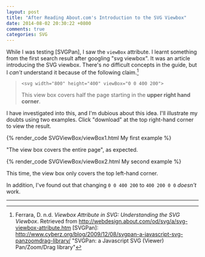 ```yaml
---
layout: post
title: "After Reading About.com's Introduction to the SVG Viewbox"
date: 2014-08-02 20:30:22 +0800
comments: true
categories: SVG
---
```


While I was testing [SVGPan], I saw the `viewBox` attribute.  I learnt
something from the first search result after googling "svg viewbox".
It was an article introducing the SVG viewbox.  There's *no* difficult
concepts in the guide, but I *can't* understand it because of the
following claim.[^1]

>     <svg width="800" height="400" viewBox="0 0 400 200">
>
> This view box covers half the page starting in the **upper right
> hand corner**. 

I have investigated into this, and I'm dubious about this idea.  I'll
illustrate my doubts using two examples.  Click "download" at the top
right-hand corner to view the result.

{% render_code SVGViewBox/viewBox1.html My first example %}

"The view box covers the entire page", as expected.

{% render_code SVGViewBox/viewBox2.html My second example %}

This time, the view box only covers the top left-hand corner.

In addition, I've found out that changing `0 0 400 200` to `400 200 0 0`
*doesn't* work.

---
[^1]: Ferrara, D. n.d. *Viewbox Attribute in SVG: Understanding the SVG Viewbox*. Retrieved from <http://webdesign.about.com/od/svg/a/svg-viewbox-attribute.htm>
[SVGPan]: http://www.cyberz.org/blog/2009/12/08/svgpan-a-javascript-svg-panzoomdrag-library/ "SVGPan: a Javascript SVG (Viewer) Pan/Zoom/Drag library"
